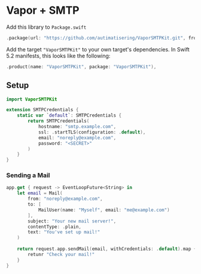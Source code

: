 # Vapor + SMTP

Add this library to `Package.swift`

```swift
.package(url: "https://github.com/autimatisering/VaporSMTPKit.git", from: "0.1.0")
```

Add the target `"VaporSMTPKit"` to your own target's dependencies.
In Swift 5.2 manifests, this looks like the following:

```swift
.product(name: "VaporSMTPKit", package: "VaporSMTPKit"),
```

## Setup

```swift
import VaporSMTPKit

extension SMTPCredentials {
    static var `default`: SMTPCredentials {
        return SMTPCredentials(
            hostname: "smtp.example.com",
            ssl: .startTLS(configuration: .default),
            email: "noreply@example.com",
            password: "<SECRET>"
        )
    }
}
```

### Sending a Mail

```swift
app.get { request -> EventLoopFuture<String> in
    let email = Mail(
        from: "noreply@example.com",
        to: [
            MailUser(name: "Myself", email: "me@example.com")
        ],
        subject: "Your new mail server!",
        contentType: .plain,
        text: "You've set up mail!"
    )
    
    return request.app.sendMail(email, withCredentials: .default).map { 
        retunr "Check your mail!"
    }
}
```
